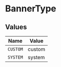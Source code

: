 # BannerType


## Values

| Name     | Value    |
| -------- | -------- |
| `CUSTOM` | custom   |
| `SYSTEM` | system   |